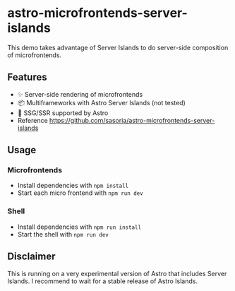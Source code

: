 # astro-microfrontends-server-islands

This demo takes advantage of Server Islands to do server-side composition of microfrontends.

## Features

- ✨ Server-side rendering of microfrontends
- 📦 Multiframeworks with Astro Server Islands (not tested)
- 🚀 SSG/SSR supported by Astro
- Reference https://github.com/sasoria/astro-microfrontends-server-islands

## Usage

### Microfrontends

- Install dependencies with `npm install`
- Start each micro frontend with `npm run dev`

### Shell

- Install dependencies with `npm run install`
- Start the shell with `npm run dev`

## Disclaimer
This is running on a very experimental version of Astro that includes Server Islands. I recommend to wait for a stable release
of Astro Islands.
